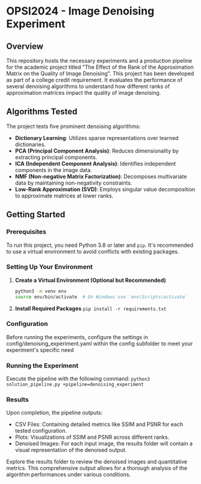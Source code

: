 # OPSI2024 - Image Denoising Experiment

## Overview
This repository hosts the necessary experiments and a production pipeline for the academic project titled "The Effect of the Rank of the Approximation Matrix on the Quality of Image Denoising". This project has been developed as part of a college credit requirement. It evaluates the performance of several denoising algorithms to understand how different ranks of approximation matrices impact the quality of image denoising.

## Algorithms Tested
The project tests five prominent denoising algorithms:
- **Dictionary Learning**: Utilizes sparse representations over learned dictionaries.
- **PCA (Principal Component Analysis)**: Reduces dimensionality by extracting principal components.
- **ICA (Independent Component Analysis)**: Identifies independent components in the image data.
- **NMF (Non-negative Matrix Factorization)**: Decomposes multivariate data by maintaining non-negativity constraints.
- **Low-Rank Approximation (SVD)**: Employs singular value decomposition to approximate matrices at lower ranks.

## Getting Started

### Prerequisites
To run this project, you need Python 3.8 or later and `pip`. It's recommended to use a virtual environment to avoid conflicts with existing packages.

### Setting Up Your Environment
1. **Create a Virtual Environment (Optional but Recommended)**
   ```bash
   python3 -m venv env
   source env/bin/activate  # On Windows use `env\Scripts\activate`
   ```
2. **Install Required Packages**
    ```pip install -r requirements.txt```

### Configuration
Before running the experiments, configure the settings in config/denoising_experiment.yaml within the config subfolder to meet your experiment's specific need

### Running the Experiment
Execute the pipeline with the following command:
```python3 solution_pipeline.py +pipeline=denoising_experiment```

### Results
Upon completion, the pipeline outputs:

- CSV Files: Containing detailed metrics like SSIM and PSNR for each tested configuration.
- Plots: Visualizations of SSIM and PSNR across different ranks.
- Denoised Images: For each input image, the results folder will contain a visual representation of the denoised output.
  
Explore the results folder to review the denoised images and quantitative metrics. This comprehensive output allows for a thorough analysis of the algorithm performances under various conditions.
